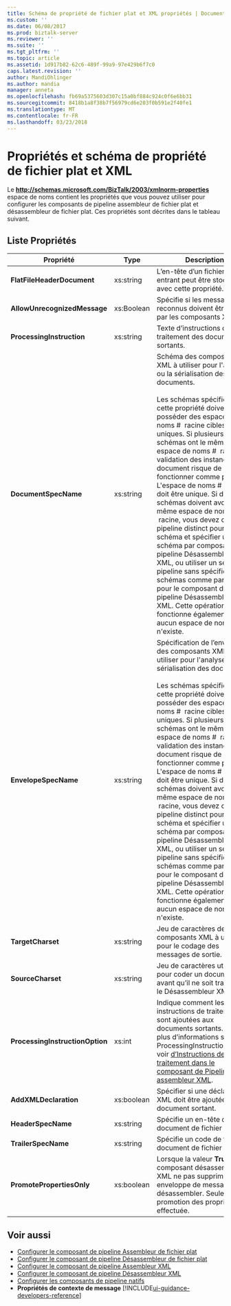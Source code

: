 ```yaml
---
title: Schéma de propriété de fichier plat et XML propriétés | Documents Microsoft
ms.custom: ''
ms.date: 06/08/2017
ms.prod: biztalk-server
ms.reviewer: ''
ms.suite: ''
ms.tgt_pltfrm: ''
ms.topic: article
ms.assetid: 1d917b82-62c6-489f-99a9-97e429b6f7c0
caps.latest.revision: ''
author: MandiOhlinger
ms.author: mandia
manager: anneta
ms.openlocfilehash: fb69a5375603d307c15a0bf884c924c0f6e6bb31
ms.sourcegitcommit: 8418b1a8f38b7f56979cd6e203f0b591e2f40fe1
ms.translationtype: MT
ms.contentlocale: fr-FR
ms.lasthandoff: 03/23/2018
---
```

# <a name="xml-and-flat-file-property-schema-and-properties"></a>Propriétés et schéma de propriété de fichier plat et XML
Le **http://schemas.microsoft.com/BizTalk/2003/xmlnorm-properties** espace de noms contient les propriétés que vous pouvez utiliser pour configurer les composants de pipeline assembleur de fichier plat et désassembleur de fichier plat. Ces propriétés sont décrites dans le tableau suivant.  

## <a name="properties-list"></a>Liste Propriétés
  
|Propriété|Type| Description|  
|--------------|----------|-----------------|  
|**FlatFileHeaderDocument**|xs:string|L’en-tête d’un fichier plat entrant peut être stocké avec cette propriété.|  
|**AllowUnrecognizedMessage**|xs:Boolean|Spécifie si les messages non reconnus doivent être traités par les composants XML.|  
|**ProcessingInstruction**|xs:string|Texte d’instructions de traitement des documents sortants.|  
|**DocumentSpecName**|xs:string|Schéma des composants XML à utiliser pour l'analyse ou la sérialisation des documents.<br /><br /> Les schémas spécifiés dans cette propriété doivent posséder des espaces de noms #  racine cibles uniques. Si plusieurs schémas ont le même espace de noms #  racine, la validation des instances de document risque de ne pas fonctionner comme prévu. L'espace de noms # racine doit être unique.  Si des schémas doivent avoir le même espace de noms #  racine, vous devez créer un pipeline distinct pour chaque schéma et spécifier un schéma par composant de pipeline Désassembleur XML, ou utiliser un seul pipeline sans spécifier de schémas comme paramètres pour le composant de pipeline Désassembleur XML.  Cette opération fonctionne également si aucun espace de noms n'existe.|  
|**EnvelopeSpecName**|xs:string|Spécification de l’enveloppe des composants XML à utiliser pour l'analyse et la sérialisation des documents.<br /><br /> Les schémas spécifiés dans cette propriété doivent posséder des espaces de noms #  racine cibles uniques. Si plusieurs schémas ont le même espace de noms #  racine, la validation des instances de document risque de ne pas fonctionner comme prévu. L'espace de noms # racine doit être unique.  Si des schémas doivent avoir le même espace de noms #  racine, vous devez créer un pipeline distinct pour chaque schéma et spécifier un schéma par composant de pipeline Désassembleur XML, ou utiliser un seul pipeline sans spécifier de schémas comme paramètres pour le composant de pipeline Désassembleur XML.  Cette opération fonctionne également si aucun espace de noms n'existe.|  
|**TargetCharset**|xs:string|Jeu de caractères des composants XML à utiliser pour le codage des messages de sortie.|  
|**SourceCharset**|xs:string|Jeu de caractères utilisé pour coder un document avant qu’il ne soit traité par le Désassembleur XML.|  
|**ProcessingInstructionOption**|xs:int|Indique comment les instructions de traitement sont ajoutées aux documents sortants. Pour plus d’informations sur la ProcessingInstructionOption, voir [d’Instructions de traitement dans le composant de Pipeline assembleur XML](../core/processing-instructions-in-the-xml-assembler-pipeline-component.md).|  
|**AddXMLDeclaration**|xs:boolean|Spécifier si une déclaration XML doit être ajoutée à un document sortant.|  
|**HeaderSpecName**|xs:string|Spécifie un en-tête de document de fichier plat.|  
|**TrailerSpecName**|xs:string|Spécifie un code de fin de document de fichier plat.|  
|**PromotePropertiesOnly**|xs:boolean|Lorsque la valeur **True**, le composant désassembleur XML ne pas supprimer une enveloppe de message ou désassembler. Seule une promotion des propriétés est effectuée.|  
  
## <a name="see-also"></a>Voir aussi  
-  [Configurer le composant de pipeline Assembleur de fichier plat](../core/how-to-configure-the-flat-file-assembler-pipeline-component.md)   
-  [Configurer le composant de pipeline Désassembleur de fichier plat](../core/how-to-configure-the-flat-file-disassembler-pipeline-component.md)   
-  [Configurer le composant de pipeline Assembleur XML](../core/how-to-configure-the-xml-assembler-pipeline-component.md)   
-  [Configurer le composant de pipeline Désassembleur XML](../core/how-to-configure-the-xml-disassembler-pipeline-component.md)   
-  [Configurer les composants de pipeline natifs](../core/configuring-native-pipeline-components.md)   
-  **Propriétés de contexte de message** [!INCLUDE[ui-guidance-developers-reference](../includes/ui-guidance-developers-reference.md)]